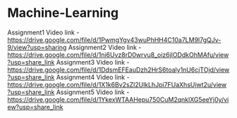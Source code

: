 # Machine-Learning
Assignment1 Video link - https://drive.google.com/file/d/1PwmgYgv43wuPhHH4C10a7LM9l7gQJv-9/view?usp=sharing
Assignment2 Video link - https://drive.google.com/file/d/1ni6Uvz8rD0wrvu8_oiz6jlODdkOhMAfu/view?usp=share_link
Assignment3 Video link - https://drive.google.com/file/d/1DdsmEFEauDzh2HrS6toaly1nU6cjTOjd/view?usp=share_link
Assignment4 Video link - https://drive.google.com/file/d/1X1k6Bv2sZl2UlkLhJpi7FUaXhsUjwt2u/view?usp=share_link
Assignment5 Video link - https://drive.google.com/file/d/1YkexWTAAHepu750CuM2qnklXG5eeYj0y/view?usp=share_link
